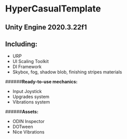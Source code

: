 # HyperCasualTemplate 
## Unity Engine 2020.3.22f1

## **Including:**
- URP
- UI Scaling Toolkit
- DI Framework
- Skybox, fog, shadow blob, finishing stripes materials

######**Ready-to-use mechanics:**
- Input Joystick
- Upgrades system
- Vibrations system

######**Assets:**
- ODIN Inspector
- DOTween
- Nice Vibrations
